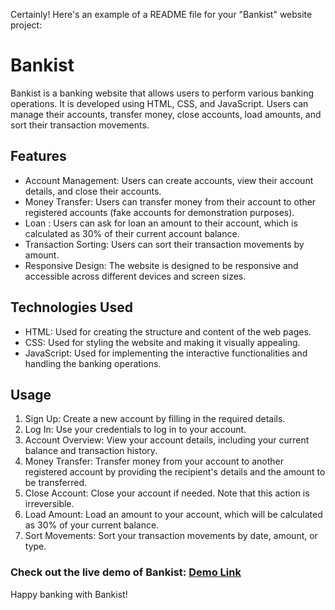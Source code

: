 Certainly! Here's an example of a README file for your "Bankist" website project:

# Bankist

Bankist is a banking website that allows users to perform various banking operations. It is developed using HTML, CSS, and JavaScript. Users can manage their accounts, transfer money, close accounts, load amounts, and sort their transaction movements.

## Features

- Account Management: Users can create accounts, view their account details, and close their accounts.
- Money Transfer: Users can transfer money from their account to other registered accounts (fake accounts for demonstration purposes).
- Loan : Users can ask for loan an amount to their account, which is calculated as 30% of their current account balance.
- Transaction Sorting: Users can sort their transaction movements by amount.
- Responsive Design: The website is designed to be responsive and accessible across different devices and screen sizes.

## Technologies Used

- HTML: Used for creating the structure and content of the web pages.
- CSS: Used for styling the website and making it visually appealing.
- JavaScript: Used for implementing the interactive functionalities and handling the banking operations.

## Usage

1. Sign Up: Create a new account by filling in the required details.
2. Log In: Use your credentials to log in to your account.
3. Account Overview: View your account details, including your current balance and transaction history.
4. Money Transfer: Transfer money from your account to another registered account by providing the recipient's details and the amount to be transferred.
5. Close Account: Close your account if needed. Note that this action is irreversible.
6. Load Amount: Load an amount to your account, which will be calculated as 30% of your current balance.
7. Sort Movements: Sort your transaction movements by date, amount, or type.

### Check out the live demo of Bankist: [Demo Link](https://glittery-kataifi-973711.netlify.app/)

Happy banking with Bankist!
